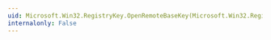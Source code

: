 ```yaml
---
uid: Microsoft.Win32.RegistryKey.OpenRemoteBaseKey(Microsoft.Win32.RegistryHive,System.String,Microsoft.Win32.RegistryView)
internalonly: False
---
```

